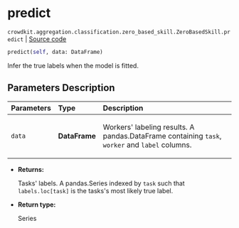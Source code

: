 # predict
`crowdkit.aggregation.classification.zero_based_skill.ZeroBasedSkill.predict` | [Source code](https://github.com/Toloka/crowd-kit/blob/v1.0.0/crowdkit/aggregation/classification/zero_based_skill.py#L91)

```python
predict(self, data: DataFrame)
```

Infer the true labels when the model is fitted.

## Parameters Description

| Parameters | Type | Description |
| :----------| :----| :-----------|
`data`|**DataFrame**|<p>Workers&#x27; labeling results. A pandas.DataFrame containing `task`, `worker` and `label` columns.</p>

* **Returns:**

  Tasks' labels.
A pandas.Series indexed by `task` such that `labels.loc[task]`
is the tasks's most likely true label.

* **Return type:**

  Series
